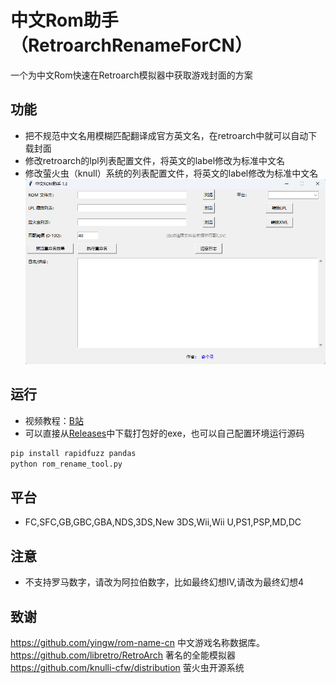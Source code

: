 # 中文Rom助手（RetroarchRenameForCN）
一个为中文Rom快速在Retroarch模拟器中获取游戏封面的方案

## 功能
- 把不规范中文名用模糊匹配翻译成官方英文名，在retroarch中就可以自动下载封面
- 修改retroarch的lpl列表配置文件，将英文的label修改为标准中文名
- 修改萤火虫（knull）系统的列表配置文件，将英文的label修改为标准中文名
![Screenshot](Screenshot.png)

## 运行
- 视频教程：[B站](https://www.bilibili.com/video/BV1oXWxzLEGi)
- 可以直接从[Releases](https://github.com/busiyg/RetroarchRenameForCN/releases)中下载打包好的exe，也可以自己配置环境运行源码
```bash
pip install rapidfuzz pandas
python rom_rename_tool.py
```

## 平台
- FC,SFC,GB,GBC,GBA,NDS,3DS,New 3DS,Wii,Wii U,PS1,PSP,MD,DC

## 注意
- 不支持罗马数字，请改为阿拉伯数字，比如最终幻想IV,请改为最终幻想4

## 致谢
https://github.com/yingw/rom-name-cn 中文游戏名称数据库。
https://github.com/libretro/RetroArch 著名的全能模拟器
https://github.com/knulli-cfw/distribution 萤火虫开源系统
